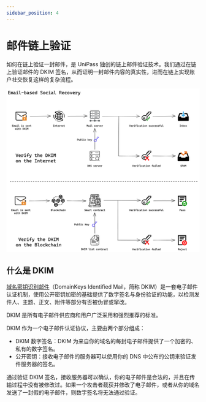 ```yaml
---
sidebar_position: 4
---
```


# 邮件链上验证

如何在链上验证一封邮件，是 UniPass 独创的链上邮件验证技术。我们通过在链上验证邮件的 DKIM 签名，从而证明一封邮件内容的真实性，进而在链上实现账户社交恢复这样的复杂流程。

![verify-dkim.png](./img/verify-dkim.png)

## 什么是 DKIM

[域名密钥识别邮件](https://datatracker.ietf.org/doc/html/rfc6376)（DomainKeys Identified Mail，简称 DKIM）是一套电子邮件认证机制，使用公开密钥加密的基础提供了数字签名与身份验证的功能，以检测发件人、主题、正文、附件等部分有否被伪冒或窜改。

DKIM 是所有电子邮件供应商和用户广泛采用和强烈推荐的标准。

DKIM 作为一个电子邮件认证协议，主要由两个部分组成：

- DKIM 数字签名：DKIM 为来自你的域名的每封电子邮件提供了一个加密的、私有的数字签名。
- 公开密钥：接收电子邮件的服务器可以使用你的 DNS 中公布的公钥来验证发件服务器的签名。

通过验证 DKIM 签名，接收服务器可以确认，你的电子邮件是合法的，并且在传输过程中没有被修改过。如果一个攻击者截获并修改了电子邮件，或者从你的域名发送了一封假的电子邮件，则数字签名将无法通过验证。